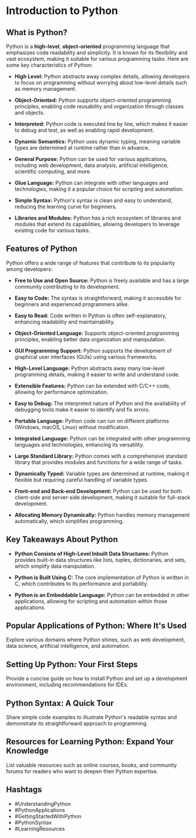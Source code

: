 
# Introduction to Python

## What is Python?
Python is a **high-level**, **object-oriented** programming language that emphasizes code readability and simplicity. It is known for its flexibility and vast ecosystem, making it suitable for various programming tasks. Here are some key characteristics of Python:

- **High Level:** Python abstracts away complex details, allowing developers to focus on programming without worrying about low-level details such as memory management.
  
- **Object-Oriented:** Python supports object-oriented programming principles, enabling code reusability and organization through classes and objects.
  
- **Interpreted:** Python code is executed line by line, which makes it easier to debug and test, as well as enabling rapid development.
  
- **Dynamic Semantics:** Python uses dynamic typing, meaning variable types are determined at runtime rather than in advance.
  
- **General Purpose:** Python can be used for various applications, including web development, data analysis, artificial intelligence, scientific computing, and more.
  
- **Glue Language:** Python can integrate with other languages and technologies, making it a popular choice for scripting and automation.
  
- **Simple Syntax:** Python's syntax is clean and easy to understand, reducing the learning curve for beginners.
  
- **Libraries and Modules:** Python has a rich ecosystem of libraries and modules that extend its capabilities, allowing developers to leverage existing code for various tasks.

## Features of Python
Python offers a wide range of features that contribute to its popularity among developers:

- **Free to Use and Open Source:** Python is freely available and has a large community contributing to its development.
  
- **Easy to Code:** The syntax is straightforward, making it accessible for beginners and experienced programmers alike.
  
- **Easy to Read:** Code written in Python is often self-explanatory, enhancing readability and maintainability.
  
- **Object-Oriented Language:** Supports object-oriented programming principles, enabling better data organization and manipulation.
  
- **GUI Programming Support:** Python supports the development of graphical user interfaces (GUIs) using various frameworks.
  
- **High-Level Language:** Python abstracts away many low-level programming details, making it easier to write and understand code.
  
- **Extensible Features:** Python can be extended with C/C++ code, allowing for performance optimization.
  
- **Easy to Debug:** The interpreted nature of Python and the availability of debugging tools make it easier to identify and fix errors.
  
- **Portable Language:** Python code can run on different platforms (Windows, macOS, Linux) without modification.
  
- **Integrated Language:** Python can be integrated with other programming languages and technologies, enhancing its versatility.
  
- **Large Standard Library:** Python comes with a comprehensive standard library that provides modules and functions for a wide range of tasks.
  
- **Dynamically Typed:** Variable types are determined at runtime, making it flexible but requiring careful handling of variable types.
  
- **Front-end and Back-end Development:** Python can be used for both client-side and server-side development, making it suitable for full-stack development.
  
- **Allocating Memory Dynamically:** Python handles memory management automatically, which simplifies programming.

## Key Takeaways About Python
- **Python Consists of High-Level Inbuilt Data Structures:** Python provides built-in data structures like lists, tuples, dictionaries, and sets, which simplify data manipulation.
  
- **Python is Built Using C:** The core implementation of Python is written in C, which contributes to its performance and portability.
  
- **Python is an Embeddable Language:** Python can be embedded in other applications, allowing for scripting and automation within those applications.

## Popular Applications of Python: Where It's Used
Explore various domains where Python shines, such as web development, data science, artificial intelligence, and automation.

## Setting Up Python: Your First Steps
Provide a concise guide on how to install Python and set up a development environment, including recommendations for IDEs.

## Python Syntax: A Quick Tour
Share simple code examples to illustrate Python's readable syntax and demonstrate its straightforward approach to programming.

## Resources for Learning Python: Expand Your Knowledge
List valuable resources such as online courses, books, and community forums for readers who want to deepen their Python expertise.

## Hashtags
- #UnderstandingPython
- #PythonApplications
- #GettingStartedWithPython
- #PythonSyntax
- #LearningResources
